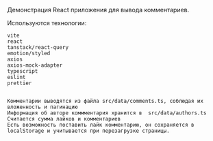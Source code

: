 Демонстрация React приложения  для вывода комментариев.

Используются технологии:

    vite
    react
    tanstack/react-query
    emotion/styled
    axios
    axios-mock-adapter
    typescript
    eslint
    prettier


    Комментарии выводятся из файла src/data/comments.ts, соблюдая их вложенность и пагинацию
    Информация об авторе коммментария хранится в  src/data/authors.ts
    Считается сумма лайков и комментариев
    Есть возможность поставить лайк комментарию, он сохраняется в localStorage и учитывается при перезагрузке страницы.
